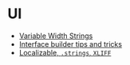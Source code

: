 # UI

* [Variable Width Strings](https://useyourloaf.com/blog/variable-width-strings/)
* [Interface builder tips and tricks](https://useyourloaf.com/blog/more-interface-builder-tips-and-tricks/)
* [Localizable, `.strings`, `XLIFF`](https://martiancraft.com/blog/2018/11/where-is-localizable-string/)
